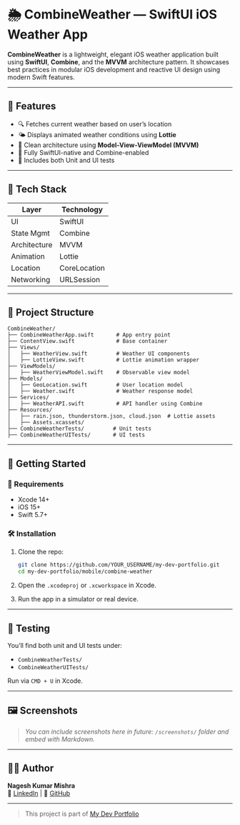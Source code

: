 
# 🌦️ CombineWeather — SwiftUI iOS Weather App

**CombineWeather** is a lightweight, elegant iOS weather application built using **SwiftUI**, **Combine**, and the **MVVM** architecture pattern. It showcases best practices in modular iOS development and reactive UI design using modern Swift features.

---

## 📱 Features

- 🔍 Fetches current weather based on user’s location
- 🌤️ Displays animated weather conditions using **Lottie**
- 🧩 Clean architecture using **Model-View-ViewModel (MVVM)**
- 🚀 Fully SwiftUI-native and Combine-enabled
- 🧪 Includes both Unit and UI tests

---

## 🧱 Tech Stack

| Layer        | Technology |
|--------------|------------|
| UI           | SwiftUI    |
| State Mgmt   | Combine    |
| Architecture | MVVM       |
| Animation    | Lottie     |
| Location     | CoreLocation |
| Networking   | URLSession |

---

## 📂 Project Structure

```
CombineWeather/
├── CombineWeatherApp.swift       # App entry point
├── ContentView.swift             # Base container
├── Views/
│   ├── WeatherView.swift         # Weather UI components
│   ├── LottieView.swift          # Lottie animation wrapper
├── ViewModels/
│   ├── WeatherViewModel.swift    # Observable view model
├── Models/
│   ├── GeoLocation.swift         # User location model
│   ├── Weather.swift             # Weather response model
├── Services/
│   ├── WeatherAPI.swift          # API handler using Combine
├── Resources/
│   ├── rain.json, thunderstorm.json, cloud.json  # Lottie assets
│   ├── Assets.xcassets/
├── CombineWeatherTests/         # Unit tests
├── CombineWeatherUITests/       # UI tests
```

---

## 🚀 Getting Started

### 🧰 Requirements

- Xcode 14+
- iOS 15+
- Swift 5.7+

### 🛠 Installation

1. Clone the repo:
   ```bash
   git clone https://github.com/YOUR_USERNAME/my-dev-portfolio.git
   cd my-dev-portfolio/mobile/combine-weather
   ```

2. Open the `.xcodeproj` or `.xcworkspace` in Xcode.

3. Run the app in a simulator or real device.

---

## 🧪 Testing

You’ll find both unit and UI tests under:

- `CombineWeatherTests/`
- `CombineWeatherUITests/`

Run via `CMD + U` in Xcode.

---

## 🖼️ Screenshots

> _You can include screenshots here in future: `/screenshots/` folder and embed with Markdown._

---

## 🙋‍♂️ Author

**Nagesh Kumar Mishra**  
🔗 [LinkedIn](https://linkedin.com/in/nageshkumarmishra) | 🐙 [GitHub](https://github.com/nageshkumarmishra)

---

> This project is part of [My Dev Portfolio](https://github.com/nageshkumarmishra/my-dev-portfolio)
